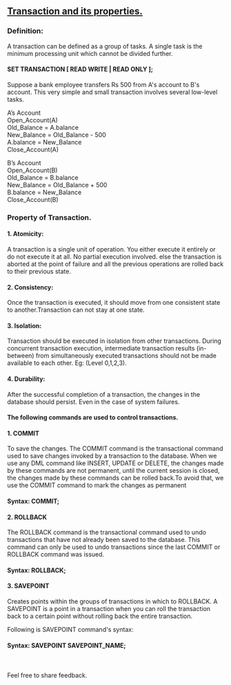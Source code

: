 ## [Transaction and its properties.](https://prayuja-teli.github.io/Blog/Properties)<br/>    

### Definition:<br/>

A transaction can be defined as a group of tasks. A single task is the minimum processing unit which cannot be divided further.<br/>
 
#### SET TRANSACTION [ READ WRITE | READ ONLY ];<br/>

Suppose a bank employee transfers Rs 500 from A's account to B's account. 
This very simple and small transaction involves several low-level tasks.<br/>


A’s Account<br/>
Open_Account(A)<br/>
Old_Balance = A.balance<br/>
New_Balance = Old_Balance - 500<br/>
A.balance = New_Balance<br/>
Close_Account(A)<br/>
 
B’s Account<br/>
Open_Account(B)<br/>
Old_Balance = B.balance<br/>
New_Balance = Old_Balance + 500<br/>
B.balance = New_Balance<br/>
Close_Account(B)<br/>

### Property of Transaction.<br/>

#### 1. Atomicity:<br/>

A transaction is a single unit of operation. You either execute it entirely or do not execute it at all. No partial execution involved. else the transaction is aborted at the point of failure and all the previous operations are rolled back to their previous state.<br/>

#### 2. Consistency:<br/>

Once the transaction is executed, it should move from one consistent state to another.Transaction can not stay at one state.<br/>


#### 3. Isolation:<br/>

Transaction should be executed in isolation from other transactions. During concurrent transaction execution, intermediate transaction results (in-between) from simultaneously executed transactions should not be made available to each other. Eg: (Level 0,1,2,3).<br/>



#### 4. Durability:<br/>

After the successful completion of a transaction, the changes in the database should persist. Even in the case of system failures.<br/>

#### The following commands are used to control transactions.<br/>

#### 1. COMMIT<br/>

To save the changes. The COMMIT command is the transactional command used to save changes invoked by a transaction to the database. When we use any DML command like INSERT, UPDATE or DELETE, the changes made by these commands are not permanent, until the current session is closed, the changes made by these commands can be rolled back.To avoid that, we use the COMMIT command to mark the changes as permanent<br/>

#### Syntax:   COMMIT;<br/>
 
#### 2. ROLLBACK<br/>

The ROLLBACK command is the transactional command used to undo transactions that have not already been saved to the database. This command can only be used to undo transactions since the last COMMIT or ROLLBACK command was issued.<br/>

#### Syntax:  ROLLBACK;<br/>

#### 3. SAVEPOINT<br/>

Creates points within the groups of transactions in which to ROLLBACK. A SAVEPOINT is a point in a transaction when you can roll the transaction back to a certain point without rolling back the entire transaction.<br/>

Following is SAVEPOINT command's syntax:  <br/>

#### Syntax:  SAVEPOINT SAVEPOINT_NAME;<br/><br/><br/>


Feel free to share feedback.















